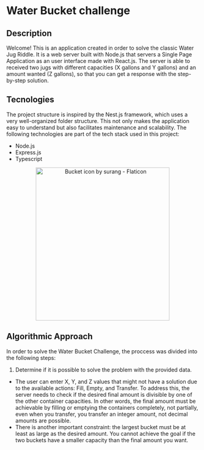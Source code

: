 # Water Bucket challenge

## Description

Welcome! This is an application created in order to solve the classic Water Jug Riddle. It is a web server built with Node.js that servers a Single Page Application as an user interface made with React.js.
The server is able to received two jugs with different capacities (X gallons and Y gallons) and an amount wanted (Z gallons), so that you can get a response with the step-by-step solution.

## Tecnologies

The project structure is inspired by the Nest.js framework, which uses a very well-organized folder structure. This not only makes the application easy to understand but also facilitates maintenance and scalability. The following technologies are part of the tech stack used in this project:

- Node.js
- Express.js
- Typescript

<p align="center">
    <img src="https://i.imgur.com/hPSZR44.png" width="350" height="400" title="Bucket icon by surang - Flaticon">
</p>

## Algorithmic Approach

In order to solve the Water Bucket Challenge, the proccess was divided into the following steps:

1. Determine if it is possible to solve the problem with the provided data.

- The user can enter X, Y, and Z values that might not have a solution due to the available actions: Fill, Empty, and Transfer. To address this, the server needs to check if the desired final amount is divisible by one of the other container capacities. In other words, the final amount must be achievable by filling or emptying the containers completely, not partially, even when you transfer, you transfer an integer amount, not decimal amounts are possible.
- There is another important constraint: the largest bucket must be at least as large as the desired amount. You cannot achieve the goal if the two buckets have a smaller capacity than the final amount you want.
